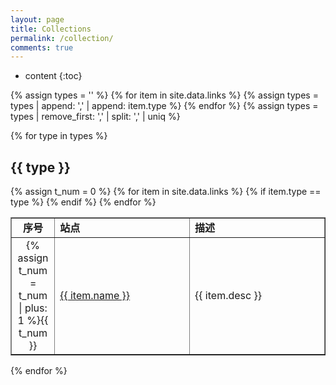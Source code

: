 ```yaml
---
layout: page
title: Collections
permalink: /collection/
comments: true
---
```


* content
{:toc}


{% assign types = '' %}
{% for item in site.data.links %}
  {% assign types = types | append: ',' | append: item.type %}
{% endfor %}
{% assign types = types | remove_first: ',' | split: ',' | uniq %}

{% for type in types %}
## {{ type }}
<table border="1" width="97%"><tbody>
  <tr>
    <td width="8%" style="text-align:center"><b>序号</b></td>
    <!-- <td width="12%" style="text-align:center"><b>类别</b></td> -->
    <td width="40%"><b>站点</b></td>
    <td width="40%"><b>描述</b></td>
  </tr>
  {% assign t_num = 0 %}
  {% for item in site.data.links %}
    {% if item.type == type  %}
  <tr>
    <td width="8%" style="text-align:center">{% assign t_num = t_num | plus: 1 %}{{ t_num }}</td>
    <!-- <td width="12%" style="text-align:center">{{ item.type }}</td> -->
    <td width="40%"><a href="{{ item.link }}">{{ item.name }}</a></td>
    <td width="40%">{{ item.desc }}</td>
  </tr>
    {% endif %}
  {% endfor %}
</tbody></table>
{% endfor %}
